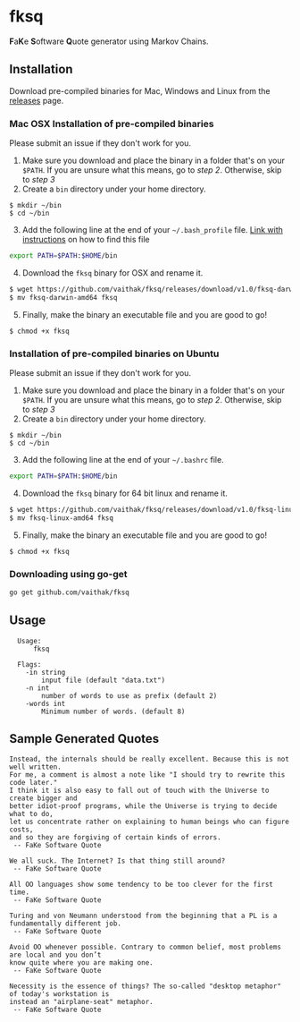 # fksq  

**F**a**K**e **S**oftware **Q**uote generator using Markov Chains.  

## Installation

Download pre-compiled binaries for Mac, Windows and Linux from the [releases](https://github.com/vaithak/fksq/releases) page.  

### Mac OSX Installation of pre-compiled binaries
Please submit an issue if they don't work for you.  

1. Make sure you download and place the binary in a folder that's on your `$PATH`.  If you are unsure what this means, go to *step 2*. Otherwise, skip to *step 3*  
2. Create a `bin` directory under your home directory.  
```
$ mkdir ~/bin
$ cd ~/bin
```   
3. Add the following line at the end of your `~/.bash_profile` file.  [Link with instructions](https://natelandau.com/my-mac-osx-bash_profile/) on how to find this file  
```sh
export PATH=$PATH:$HOME/bin
```  

4. Download the `fksq` binary for OSX and rename it.  
```sh
$ wget https://github.com/vaithak/fksq/releases/download/v1.0/fksq-darwin-amd64  
$ mv fksq-darwin-amd64 fksq
```
5. Finally, make the binary an executable file and you are good to go!
```
$ chmod +x fksq
```  

### Installation of pre-compiled binaries on Ubuntu 
Please submit an issue if they don't work for you.  

1. Make sure you download and place the binary in a folder that's on your `$PATH`.  If you are unsure what this means, go to *step 2*. Otherwise, skip to *step 3*  
2. Create a `bin` directory under your home directory.  
```
$ mkdir ~/bin
$ cd ~/bin
```   
3. Add the following line at the end of your `~/.bashrc` file.  
```sh
export PATH=$PATH:$HOME/bin
```  

4. Download the `fksq` binary for 64 bit linux and rename it.  
```sh
$ wget https://github.com/vaithak/fksq/releases/download/v1.0/fksq-linux-amd64  
$ mv fksq-linux-amd64 fksq
```
5. Finally, make the binary an executable file and you are good to go!
```
$ chmod +x fksq
```  

### Downloading using go-get
```sh
go get github.com/vaithak/fksq  
```  

## Usage

```
  Usage:
      fksq
  
  Flags: 
    -in string
      	input file (default "data.txt")
    -n int
      	number of words to use as prefix (default 2)
    -words int
      	Minimum number of words. (default 8)
```  

## Sample Generated Quotes

```
Instead, the internals should be really excellent. Because this is not well written.  
For me, a comment is almost a note like "I should try to rewrite this code later."  
I think it is also easy to fall out of touch with the Universe to create bigger and  
better idiot-proof programs, while the Universe is trying to decide what to do,  
let us concentrate rather on explaining to human beings who can figure costs,  
and so they are forgiving of certain kinds of errors.
 -- FaKe Software Quote 
 
We all suck. The Internet? Is that thing still around?
 -- FaKe Software Quote 
 
All OO languages show some tendency to be too clever for the first time.
 -- FaKe Software Quote 
 
Turing and von Neumann understood from the beginning that a PL is a fundamentally different job.
 -- FaKe Software Quote  
 
Avoid OO whenever possible. Contrary to common belief, most problems are local and you don’t  
know quite where you are making one.
 -- FaKe Software Quote 
 
Necessity is the essence of things? The so-called "desktop metaphor" of today's workstation is  
instead an "airplane-seat" metaphor.
 -- FaKe Software Quote

```
